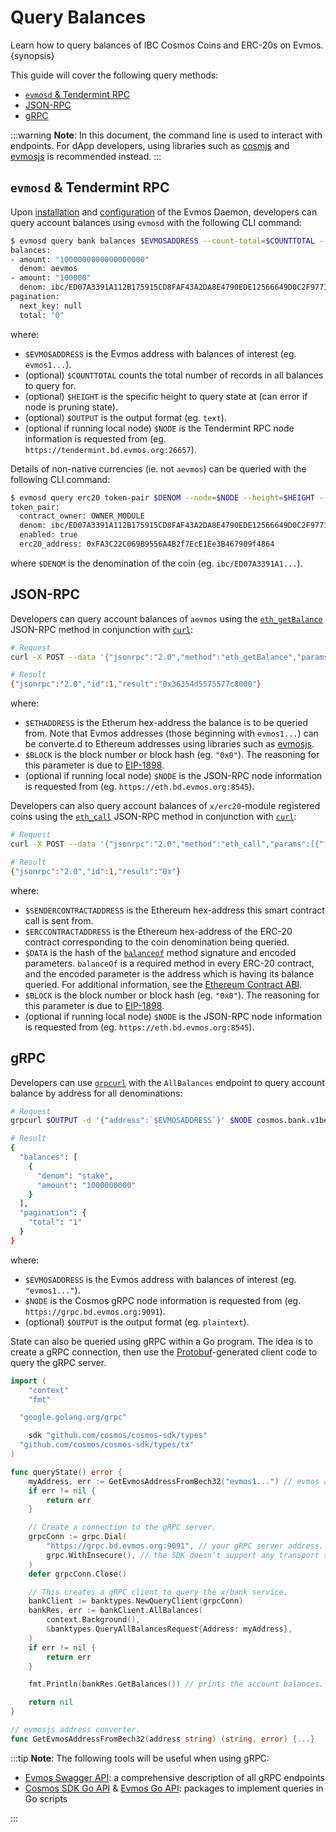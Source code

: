 <!--
order: 7
-->

# Query Balances

Learn how to query balances of IBC Cosmos Coins and ERC-20s on Evmos. {synopsis}

This guide will cover the following query methods:

*   [`evmosd` & Tendermint RPC](#evmosd--tendermint-rpc)
*   [JSON-RPC](#json-rpc)
*   [gRPC](#grpc)

:::warning **Note**: In this document, the command line is used to interact with
endpoints. For dApp developers, using libraries such as
[cosmjs](https://github.com/cosmos/cosmjs) and
[evmosjs](../libraries/evmosjs.md) is recommended instead. :::

## `evmosd` & Tendermint RPC

Upon [installation](../../validators/quickstart/installation.md) and
[configuration](../../validators/quickstart/binary.md) of the Evmos Daemon,
developers can query account balances using `evmosd` with the following CLI
command:

```bash
$ evmosd query bank balances $EVMOSADDRESS --count-total=$COUNTTOTAL --height=$HEIGHT --output=$OUTPUT --node=$NODE
balances:
- amount: "1000000000000000000"
  denom: aevmos
- amount: "100000"
  denom: ibc/ED07A3391A112B175915CD8FAF43A2DA8E4790EDE12566649D0C2F97716B8518
pagination:
  next_key: null
  total: "0"
```

where:

*   `$EVMOSADDRESS` is the Evmos address with balances of interest (eg.
    `evmos1...`).
*   (optional) `$COUNTTOTAL` counts the total number of records in all balances to
    query for.
*   (optional) `$HEIGHT` is the specific height to query state at (can error if
    node is pruning state).
*   (optional) `$OUTPUT` is the output format (eg. `text`).
*   (optional if running local node) `$NODE` is the Tendermint RPC node
    information is requested from (eg. `https://tendermint.bd.evmos.org:26657`).

Details of non-native currencies (ie. not `aevmos`) can be queried with the
following CLI command:

```bash
$ evmosd query erc20 token-pair $DENOM --node=$NODE --height=$HEIGHT --output=$OUTPUT
token_pair:
  contract_owner: OWNER_MODULE
  denom: ibc/ED07A3391A112B175915CD8FAF43A2DA8E4790EDE12566649D0C2F97716B8518
  enabled: true
  erc20_address: 0xFA3C22C069B9556A4B2f7EcE1Ee3B467909f4864
```

where `$DENOM` is the denomination of the coin (eg. `ibc/ED07A3391A1...`).

## JSON-RPC

Developers can query account balances of `aevmos` using the
[`eth_getBalance`](../json-rpc/endpoints.md#ethgetbalance) JSON-RPC method in
conjunction with [`curl`](https://curl.se/):

```bash
# Request
curl -X POST --data '{"jsonrpc":"2.0","method":"eth_getBalance","params":[`$ETHADDRESS`, `$BLOCK`],"id":1}' -H "Content-Type: application/json" $NODE

# Result
{"jsonrpc":"2.0","id":1,"result":"0x36354d5575577c8000"}
```

where:

*   `$ETHADDRESS` is the Etherum hex-address the balance is to be queried from.
    Note that Evmos addresses (those beginning with `evmos1...`) can be converte.d
    to Ethereum addresses using libraries such as
    [evmosjs](../libraries/evmosjs.md).
*   `$BLOCK` is the block number or block hash (eg. `"0x0"`). The reasoning for
    this parameter is due to
    [EIP-1898](https://github.com/ethereum/EIPs/blob/master/EIPS/eip-1898.md).
*   (optional if running local node) `$NODE` is the JSON-RPC node information is
    requested from (eg. `https://eth.bd.evmos.org:8545`).

Developers can also query account balances of `x/erc20`-module registered coins
using the [`eth_call`](../json-rpc/endpoints.md#ethcall) JSON-RPC method in
conjunction with [`curl`](https://curl.se/):

```bash
# Request
curl -X POST --data '{"jsonrpc":"2.0","method":"eth_call","params":[{"from":`SENDERCONTRACTADDRESS`, "to":`ERCCONTRACTADDRESS`, "data":`$DATA`}, `$BLOCK`],"id":1}'  -H "Content-Type: application/json" $NODE

# Result
{"jsonrpc":"2.0","id":1,"result":"0x"}
```

where:

*   `$SENDERCONTRACTADDRESS` is the Ethereum hex-address this smart contract call
    is sent from.
*   `$ERCCONTRACTADDRESS` is the Ethereum hex-address of the ERC-20 contract
    corresponding to the coin denomination being queried.
*   `$DATA` is the hash of the
    [`balanceof`](https://docs.openzeppelin.com/contracts/2.x/api/token/erc20#ERC20)
    method signature and encoded parameters. `balanceOf` is a required method in
    every ERC-20 contract, and the encoded parameter is the address which is
    having its balance queried. For additional information, see the
    [Ethereum Contract ABI](https://docs.soliditylang.org/en/v0.8.13/abi-spec.html).
*   `$BLOCK` is the block number or block hash (eg. `"0x0"`). The reasoning for
    this parameter is due to
    [EIP-1898](https://github.com/ethereum/EIPs/blob/master/EIPS/eip-1898.md).
*   (optional if running local node) `$NODE` is the JSON-RPC node information is
    requested from (eg. `https://eth.bd.evmos.org:8545`).

## gRPC

Developers can use [`grpcurl`](https://github.com/fullstorydev/grpcurl) with the
`AllBalances` endpoint to query account balance by address for all
denominations:

```bash
# Request
grpcurl $OUTPUT -d '{"address":`$EVMOSADDRESS`}' $NODE cosmos.bank.v1beta1.Query/AllBalances

# Result
{
  "balances": [
    {
      "denom": "stake",
      "amount": "1000000000"
    }
  ],
  "pagination": {
    "total": "1"
  }
}
```

where:

*   `$EVMOSADDRESS` is the Evmos address with balances of interest (eg.
    `"evmos1..."`).
*   `$NODE` is the Cosmos gRPC node information is requested from (eg.
    `https://grpc.bd.evmos.org:9091`).
*   (optional) `$OUTPUT` is the output format (eg. `plaintext`).

State can also be queried using gRPC within a Go program. The idea is to create
a gRPC connection, then use the
[Protobuf](https://developers.google.com/protocol-buffers)-generated client code
to query the gRPC server.

```go
import (
    "context"
    "fmt"

  "google.golang.org/grpc"

    sdk "github.com/cosmos/cosmos-sdk/types"
  "github.com/cosmos/cosmos-sdk/types/tx"
)

func queryState() error {
    myAddress, err := GetEvmosAddressFromBech32("evmos1...") // evmos address with balances of interest.
    if err != nil {
        return err
    }

    // Create a connection to the gRPC server.
    grpcConn := grpc.Dial(
        "https://grpc.bd.evmos.org:9091", // your gRPC server address.
        grpc.WithInsecure(), // the SDK doesn't support any transport security mechanism.
    )
    defer grpcConn.Close()

    // This creates a gRPC client to query the x/bank service.
    bankClient := banktypes.NewQueryClient(grpcConn)
    bankRes, err := bankClient.AllBalances(
        context.Background(),
        &banktypes.QueryAllBalancesRequest{Address: myAddress},
    )
    if err != nil {
        return err
    }

    fmt.Println(bankRes.GetBalances()) // prints the account balances.

    return nil
}

// evmosjs address converter.
func GetEvmosAddressFromBech32(address string) (string, error) {...}
```

:::tip **Note**: The following tools will be useful when using gRPC:

*   [Evmos Swagger API](https://api.evmos.dev/): a comprehensive description of
    all gRPC endpoints
*   [Cosmos SDK Go API](https://pkg.go.dev/github.com/cosmos/cosmos-sdk) &
    [Evmos Go API](https://pkg.go.dev/github.com/tharsis/evmos): packages to
    implement queries in Go scripts

:::
